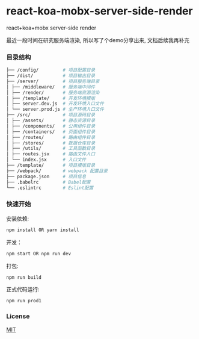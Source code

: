 # react-koa-mobx-server-side-render
react+koa+mobx server-side render

最近一段时间在研究服务端渲染, 所以写了个demo分享出来,
文档后续我再补充

### 目录结构

```bash
├── /config/         # 项目配置目录
├── /dist/           # 项目输出目录
├── /server/         # 项目服务端目录
│ ├── /middleware/   # 服务端中间件
│ ├── /render/       # 服务端资源渲染
│ ├── /template/     # 开发环境摸版
│ ├── server.dev.js  # 开发环境入口文件
│ └── server.prod.js # 生产环境入口文件
├── /src/            # 项目源码目录
│ ├── /assets/       # 静态资源目录
│ ├── /components/   # 公用组件目录
│ ├── /containers/   # 页面组件目录
│ ├── /routes/       # 路由组件目录
│ ├── /stores/       # 数据仓库目录
│ ├── /utils/        # 工具函数目录
│ ├── routes.jsx     # 路由文件入口
│ └── index.jsx      # 入口文件
├── /template/       # 项目摸版目录
├── /webpack/        # webpack 配置目录
├── package.json     # 项目信息
├── .babelrc         # Babel配置
└── .eslintrc        # Eslint配置
```

### 快速开始

安装依赖:

```bash
npm install OR yarn install
```

开发：

```bash
npm start OR npm run dev
```

打包:

```bash
npm run build
```

正式代码运行:

```bash
npm run prod1
```

### License

[MIT](https://github.com/undefinedZNN/react-koa-mobx-server-side-render/blob/master/LICENSE)
